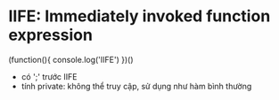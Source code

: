# IIFE: Immediately invoked function expression
(function(){
    console.log('IIFE')
})()

- có ';' trước IIFE
- tính private: không thể truy cập, sử dụng như hàm bình thường